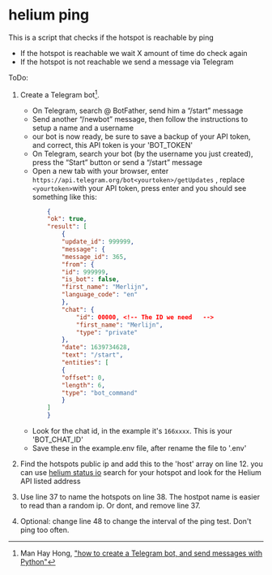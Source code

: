 # helium ping

This is a script that checks if the hotspot is reachable by ping
- If the hotspot is reachable we wait X amount of time do check again
- If the hotspot is not reachable we send a message via Telegram

ToDo:
1. Create a Telegram bot[^1].
	- On Telegram, search @ BotFather, send him a “/start” message
	- Send another “/newbot” message, then follow the instructions to setup a name and a username
	- our bot is now ready, be sure to save a backup of your API token, and correct, this API token is your 'BOT_TOKEN'
	- On Telegram, search your bot (by the username you just created), press the “Start” button or send a “/start” message
	- Open a new tab with your browser, enter ```https://api.telegram.org/bot<yourtoken>/getUpdates``` , replace ```<yourtoken>```with your API token, press enter and you should see something like this:
		```json
			{
			"ok": true,
			"result": [
				{
				"update_id": 999999,
				"message": {
				"message_id": 365,
				"from": {
				"id": 999999,
				"is_bot": false,
				"first_name": "Merlijn",
				"language_code": "en"
				},
				"chat": {
					"id": 00000, <!-- The ID we need   -->
					"first_name": "Merlijn",
					"type": "private"
				},
				"date": 1639734628,
				"text": "/start",
				"entities": [
				{
				"offset": 0,
				"length": 6,
				"type": "bot_command"
				}
			]
			}
		```
	- Look for the chat id, in the example it's ```166xxxx```. This is your 'BOT_CHAT_ID'
	- Save these in the example.env file, after rename the file to '.env'

2. Find the hotspots public ip and add this to the 'host' array on line 12. you can use [helium status io](https://app.heliumstatus.io/) search for your hotspot and look for the Helium API listed address

3. Use line 37 to name the hotspots on line 38. The hostpot name is easier to read than a random ip. Or dont, and remove line 37.

4. Optional: change line 48 to change the interval of the ping test. Don't ping too often.



[^1]: Man Hay Hong, ["how to create a Telegram bot, and send messages with Python"](https://medium.com/@ManHay_Hong/how-to-create-a-telegram-bot-and-send-messages-with-python-4cf314d9fa3e)
